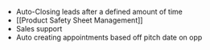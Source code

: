 - Auto-Closing leads after a defined amount of time
- [[Product Safety Sheet Management]]
- Sales support 
- Auto creating appointments based off pitch date on opp